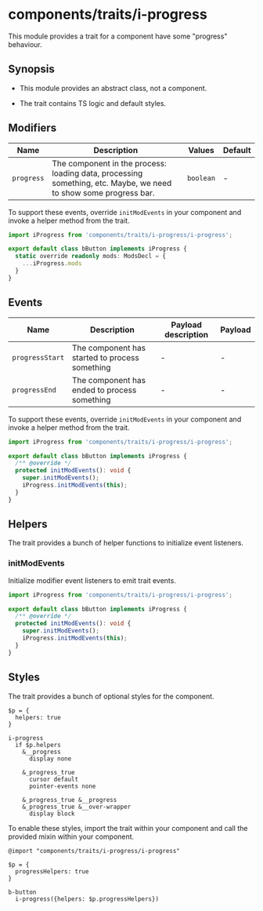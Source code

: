 # components/traits/i-progress

This module provides a trait for a component have some "progress" behaviour.

## Synopsis

* This module provides an abstract class, not a component.

* The trait contains TS logic and default styles.

## Modifiers

| Name       | Description                                                                                                      | Values    | Default |
|------------|------------------------------------------------------------------------------------------------------------------|-----------|---------|
| `progress` | The component in the process: loading data, processing something, etc. Maybe, we need to show some progress bar. | `boolean` | -       |

To support these events, override `initModEvents` in your component and invoke a helper method from the trait.

```typescript
import iProgress from 'components/traits/i-progress/i-progress';

export default class bButton implements iProgress {
  static override readonly mods: ModsDecl = {
    ...iProgress.mods
  }
}
```

## Events

| Name            | Description                                    | Payload description | Payload |
|-----------------|------------------------------------------------|---------------------|---------|
| `progressStart` | The component has started to process something | -                   | -       |
| `progressEnd`   | The component has ended to process something   | -                   | -       |

To support these events, override `initModEvents` in your component and invoke a helper method from the trait.

```typescript
import iProgress from 'components/traits/i-progress/i-progress';

export default class bButton implements iProgress {
  /** @override */
  protected initModEvents(): void {
    super.initModEvents();
    iProgress.initModEvents(this);
  }
}
```

## Helpers

The trait provides a bunch of helper functions to initialize event listeners.

### initModEvents

Initialize modifier event listeners to emit trait events.

```typescript
import iProgress from 'components/traits/i-progress/i-progress';

export default class bButton implements iProgress {
  /** @override */
  protected initModEvents(): void {
    super.initModEvents();
    iProgress.initModEvents(this);
  }
}
```

## Styles

The trait provides a bunch of optional styles for the component.

```stylus
$p = {
  helpers: true
}

i-progress
  if $p.helpers
    &__progress
      display none

    &_progress_true
      cursor default
      pointer-events none

    &_progress_true &__progress
    &_progress_true &__over-wrapper
      display block
```

To enable these styles, import the trait within your component and call the provided mixin within your component.

```stylus
@import "components/traits/i-progress/i-progress"

$p = {
  progressHelpers: true
}

b-button
  i-progress({helpers: $p.progressHelpers})
```
